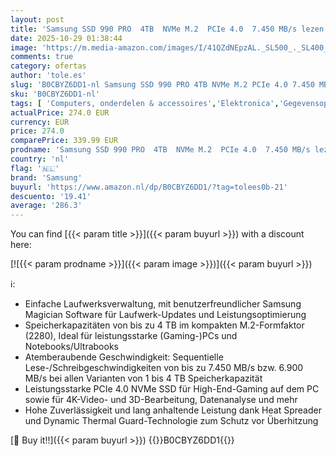 ```yaml
---
layout: post
title: 'Samsung SSD 990 PRO  4TB  NVMe M.2  PCIe 4.0  7.450 MB/s lezen  6.900 MB/s schrijven  interne SSD  voor gaming en videobewerking  MZ-V9P4T0BW'
date: 2025-10-29 01:38:44
image: 'https://m.media-amazon.com/images/I/41QZdNEpzAL._SL500_._SL400_.jpg'
comments: true
category: ofertas
author: 'tole.es'
slug: 'B0CBYZ6DD1-nl Samsung SSD 990 PRO 4TB NVMe M.2 PCIe 4.0 7.450 MB/s lezen...'
sku: 'B0CBYZ6DD1-nl'
tags: [ 'Computers, onderdelen & accessoires','Elektronica','Gegevensopslag','Interne SSDs','Interne dataopslag','samsung','🇳🇱', ]
actualPrice: 274.0 EUR
currency: EUR
price: 274.0
comparePrice: 339.99 EUR
prodname: 'Samsung SSD 990 PRO  4TB  NVMe M.2  PCIe 4.0  7.450 MB/s lezen  6.900 MB/s schrijven  interne SSD  voor gaming en videobewerking  MZ-V9P4T0BW'
country: 'nl'
flag: '🇳🇱'
brand: 'Samsung'
buyurl: 'https://www.amazon.nl/dp/B0CBYZ6DD1/?tag=tolees0b-21'
descuento: '19.41'
average: '286.3'
---
```


You can find [{{< param title >}}]({{< param buyurl >}}) with a discount here:

[![{{< param prodname >}}]({{< param image >}})]({{< param buyurl >}})

ℹ️:

- Einfache Laufwerksverwaltung, mit benutzerfreundlicher Samsung Magician Software für Laufwerk-Updates und Leistungsoptimierung
- Speicherkapazitäten von bis zu 4 TB im kompakten M.2-Formfaktor (2280), Ideal für leistungsstarke (Gaming-)PCs und Notebooks/Ultrabooks
- Atemberaubende Geschwindigkeit: Sequentielle Lese-/Schreibgeschwindigkeiten von bis zu 7.450 MB/s bzw. 6.900 MB/s bei allen Varianten von 1 bis 4 TB Speicherkapazität
- Leistungsstarke PCIe 4.0 NVMe SSD für High-End-Gaming auf dem PC sowie für 4K-Video- und 3D-Bearbeitung, Datenanalyse und mehr
- Hohe Zuverlässigkeit und lang anhaltende Leistung dank Heat Spreader und Dynamic Thermal Guard-Technologie zum Schutz vor Überhitzung

[🛒 Buy it!!]({{< param buyurl >}})
{{<world>}}B0CBYZ6DD1{{</world>}}
